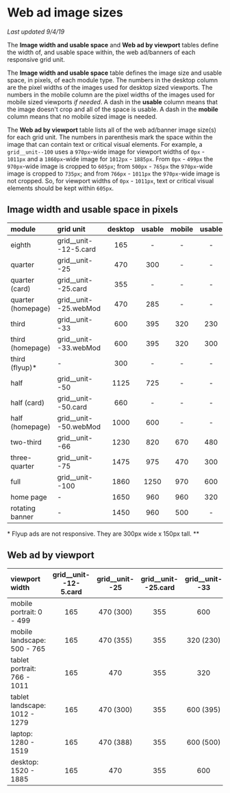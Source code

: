# Web ad image sizes
_Last updated 9/4/19_

The __Image width and usable space__ and __Web ad by viewport__ tables define the width of, and usable space within, the web ad/banners of each responsive grid unit.

The __Image width and usable space__ table defines the image size and usable space, in pixels, of each module type. The numbers in the desktop column are the pixel widths of the images used for desktop sized viewports. The numbers in the mobile column are the pixel widths of the images used for mobile sized viewports _if needed_. A dash in the __usable__ column means that the image doesn't crop and all of the space is usable. A dash in the __mobile__ column means that no mobile sized image is needed.

The __Web ad by viewport__ table lists all of the web ad/banner image size(s) for each grid unit. The numbers in parenthesis mark the space within the image that can contain text or critical visual elements. For example, a `grid__unit--100` uses a `970px`-wide image for viewport widths of `0px` - `1011px` and a `1860px`-wide image for `1012px` - `1885px`. From `0px` - `499px` the `970px`-wide image is cropped to `605px`; from `500px` - `765px` the `970px`-wide image is cropped to `735px`; and from `766px` - `1011px` the `970px`-wide image is not cropped. So, for viewport widths of `0px` - `1011px`, text or critical visual elements should be kept within `605px`.

## Image width and usable space in pixels
| module				| grid unit 			| desktop 	| usable	| mobile	| usable	|
| :---					| :---					| :---:		| :---:		| :---:		| :---:		|
| eighth				| grid__unit--12-5.card	| 165		| -			| -			| -			|
| quarter				| grid__unit--25		| 470		| 300		| - 		| - 		|
| quarter (card)		| grid__unit--25.card	| 355		| - 		| -			| -			|
| quarter (homepage)	| grid__unit--25.webMod	| 470		| 285		| - 		| - 		|
| third					| grid__unit--33		| 600		| 395		| 320		| 230		|
| third	(homepage)		| grid__unit--33.webMod	| 600		| 395		| 320		| 300		|
| third	(flyup)*		| -						| 300		| -			| -			| -			|
| half					| grid__unit--50		| 1125		| 725		| -			| -			|
| half (card)			| grid__unit--50.card	| 660		| - 		| -			| -			|
| half (homepage)		| grid__unit--50.webMod	| 1000		| 600		| -			| -			|
| two-third				| grid__unit--66		| 1230		| 820		| 670		| 480		|
| three-quarter			| grid__unit--75		| 1475		| 975		| 470		| 300		|
| full					| grid__unit--100		| 1860		| 1250		| 970		| 600		|
| home page				| -						| 1650		| 960		| 960		| 320		|
| rotating banner		| -						| 1450		| 960		| 500		| -			|

\* Flyup ads are not responsive.  They are 300px wide x 150px tall.
\** 

## Web ad by viewport
| viewport width 					| grid__unit--12-5.card	| grid__unit--25 	| grid__unit--25.card	| grid__unit--33	| grid__unit--50	| grid__unit--50.card	| grid__unit--66	| grid__unit--75	| grid__unit--100	|
| :---								| :---:					| :---:				| :---:					| :---:				| :---:				| :---:					| :---:				| :---:				| :---:				|
| mobile portrait: 0 - 499			| 165 					| 470 (300)			| 355 					| 600				| 1125 (725)		| 660					| 670				| 470 (300)			| 970 (605)			|
| mobile landscape: 500 - 765		| 165 					| 470 (355)			| 355 					| 320 (230)			| 1125 (725)		| 660					| 670 (480)			| 470 (355)			| 970 (735)			|
| tablet portrait: 766 - 1011		| 165 					| 470				| 355 					| 320 				| 1125				| 660					| 670				| 470				| 970				|
| tablet landscape: 1012 - 1279		| 165 					| 470 (300)			| 355 					| 600 (395)			| 1125 (750)		| 660					| 1230 (820)		| 1230 (975)		| 1860 (1250)		|
| laptop: 1280 - 1519				| 165 					| 470 (388)			| 355 					| 600 (500)			| 1125 (945)		| 660					| 1230 (1030)		| 1230 (1225)		| 1860 (1560)		|
| desktop: 1520 - 1885				| 165 					| 470				| 355 					| 600 				| 1125				| 660					| 1230				| 1230				| 1860				|

<!-- ## Usable space - ICC
| grid unit 					| 1 icc (left/right align)	| 2 icc (left/right align)	| 3 icc (left/right align)	| 1 icc (center align)	| 2 icc (center align)	| 3 icc (center align)	|
| :---							| :---:						| :---:						| :---:						| :---:					| :---:					| :---:					|
| grid__unit--25				| 							| -							| -							| 						| -						| -						|
| grid__unit--25.card			| 0							| -							| -							| -						| -						| -						|
| grid__unit--33				| 							| -							| -							| 						| -						| -						|
| grid__unit--33 - mobile		| 							| -							| -							| 						| -						| -						|
| grid__unit--50				| 							| 							| -							| 						| 						| -						|
| grid__unit--50.card			| 							| -							| -							| 						| -						| -						|
| grid__unit--66				| n/a						| n/a						| n/a						| n/a					| n/a					| n/a					|
| grid__unit--100				| 1265						| 680						| 680						| 1280					| 700					| 700					|
| grid__unit--100 - mobile		| 							| 							| 							| 						| 						| 						| -->